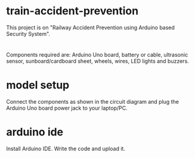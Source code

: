 # train-accident-prevention
This project is on "Railway Accident Prevention using Arduino based Security System".
#
Components required are: Arduino Uno board, battery or cable, ultrasonic sensor, sunboard/cardboard sheet, wheels, wires, LED lights and buzzers.

# model setup
Connect the components as shown in the circuit diagram and plug the Arduino Uno board power jack to your laptop/PC.

# arduino ide
Install Arduino IDE.
Write the code and upload it.